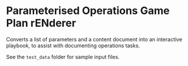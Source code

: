 # Parameterised Operations Game Plan rENderer

Converts a list of parameters and a content document into an interactive playbook, to assist with documenting operations tasks.

See the `test_data` folder for sample input files.
